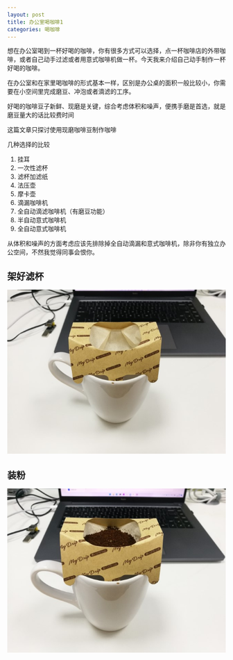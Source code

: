 ```yaml
---
layout: post
title: 办公室喝咖啡1
categories: 喝咖啡
---
```


想在办公室喝到一杯好喝的咖啡，你有很多方式可以选择，点一杯咖啡店的外带咖啡，或者自己动手过滤或者用意式咖啡机做一杯。今天我来介绍自己动手制作一杯好喝的咖啡。

在办公室和在家里喝咖啡的形式基本一样，区别是办公桌的面积一般比较小，你需要在小空间里完成磨豆、冲泡或者滴滤的工序。

好喝的咖啡豆子新鲜、现磨是关键，综合考虑体积和噪声，便携手磨是首选，就是磨豆量大的话比较费时间

这篇文章只探讨使用现磨咖啡豆制作咖啡

几种选择的比较

1. 挂耳
2. 一次性滤杯
3. 滤杯加滤纸
4. 法压壶
5. 摩卡壶
6. 滴漏咖啡机
7. 全自动滴滤咖啡机（有磨豆功能）
8. 半自动意式咖啡机
9. 全自动意式咖啡机

从体积和噪声的方面考虑应该先排除掉全自动滴漏和意式咖啡机，除非你有独立办公空间，不然我觉得同事会恨你。

## 架好滤杯
![](/assets/life/coffee/coffee-1.jpg)
## 装粉
![](/assets/life/coffee/coffee-2.jpg)
